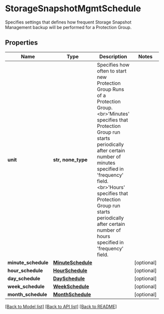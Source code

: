 # StorageSnapshotMgmtSchedule

Specifies settings that defines how frequent Storage Snapshot Management backup will be performed for a Protection Group.

## Properties
Name | Type | Description | Notes
------------ | ------------- | ------------- | -------------
**unit** | **str, none_type** | Specifies how often to start new Protection Group Runs of a Protection Group. &lt;br&gt;&#39;Minutes&#39; specifies that Protection Group run starts periodically after certain number of minutes specified in &#39;frequency&#39; field. &lt;br&gt;&#39;Hours&#39; specifies that Protection Group run starts periodically after certain number of hours specified in &#39;frequency&#39; field. | 
**minute_schedule** | [**MinuteSchedule**](MinuteSchedule.md) |  | [optional] 
**hour_schedule** | [**HourSchedule**](HourSchedule.md) |  | [optional] 
**day_schedule** | [**DaySchedule**](DaySchedule.md) |  | [optional] 
**week_schedule** | [**WeekSchedule**](WeekSchedule.md) |  | [optional] 
**month_schedule** | [**MonthSchedule**](MonthSchedule.md) |  | [optional] 

[[Back to Model list]](../README.md#documentation-for-models) [[Back to API list]](../README.md#documentation-for-api-endpoints) [[Back to README]](../README.md)


